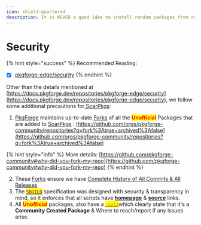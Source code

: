 ```yaml
---
icon: shield-quartered
description: It is NEVER a good idea to install random packages from random sources.
---
```


# Security

{% hint style="success" %}
Recommended Reading:

* [x] [pkgforge-edge/security](../../orgs/pkgforge-security/)
{% endhint %}

Other than the details mentioned at [https://docs.pkgforge.dev/repositories/pkgforge-edge/security](https://docs.pkgforge.dev/repositories/pkgforge-edge/security), we follow some additional precautions for[ SoarPkgs](https://docs.pkgforge.dev/orgs/pkgforge-core/projects/soarpkgs):&#x20;

1. [PkgForge](https://github.com/pkgforge) maintains up-to-date [Forks](https://github.com/orgs/pkgforge-community/repositories?q=fork%3Atrue+archived%3Afalse) of all the <mark style="color:red;">**Unofficial**</mark> Packages that are added to [SoarPkgs](https://docs.pkgforge.dev/orgs/pkgforge-core/projects/soarpkgs) : [https://github.com/orgs/pkgforge-community/repositories?q=fork%3Atrue+archived%3Afalse](https://github.com/orgs/pkgforge-community/repositories?q=fork%3Atrue+archived%3Afalse)

{% hint style="info" %}
More details: [https://github.com/pkgforge-community#why-did-you-fork-my-repo](https://github.com/pkgforge-community#why-did-you-fork-my-repo)
{% endhint %}

2. These [Forks](https://github.com/orgs/pkgforge-community/repositories?q=fork%3Atrue+archived%3Afalse) ensure we have [Complete History of All Commits & All Releases](https://github.com/pkgforge-community/repo-data)
3. The [<mark style="color:purple;">`SBUILD`</mark>](broken-reference) specification was designed with security & transparency in mind, so it enforces that all scripts have [**homepage**](../../sbuild/specification/11.homepage.md) & [**source**](../../sbuild/specification/18.sourceurl.md) links.
4. All <mark style="color:red;">**Unofficial**</mark> packages, also have a [<mark style="color:orange;">**`.note`**</mark>](../../sbuild/specification/15.note.md)which clearly state that it's a **Community Created Package** & Where to reach/report if any issues arise.
